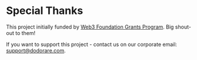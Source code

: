 # Special Thanks

This project initially funded by [Web3 Foundation Grants Program](https://github.com/w3f/Grants-Program/blob/master/applications/crossbow.md). Big shout-out to them!

If you want to support this project - contact us on our corporate email: [support@dodorare.com](mailto:support@dodorare.com).
